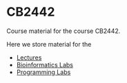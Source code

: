 # CB2442
Course material for the course CB2442.

Here we store material for the

* [Lectures](./lect/)
* [Bioinformatics Labs](./lab/)
* [Programming Labs](./prog/)
